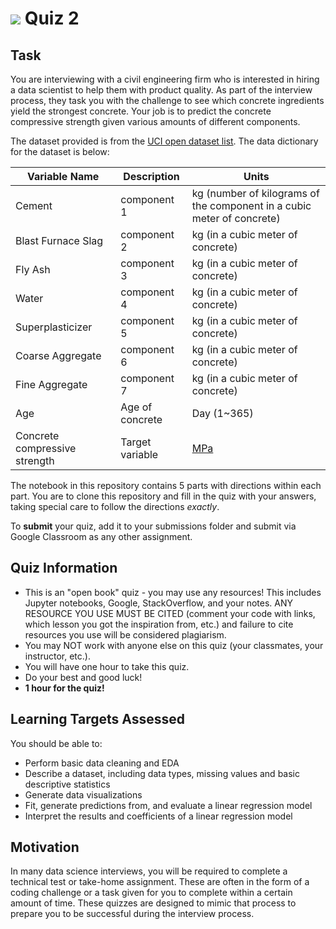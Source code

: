 # ![](https://ga-dash.s3.amazonaws.com/production/assets/logo-9f88ae6c9c3871690e33280fcf557f33.png) Quiz 2  

## Task
You are interviewing with a civil engineering firm who is interested in hiring a data scientist to help them with product quality. As part of the interview process, they task you with the challenge to see which concrete ingredients yield the strongest concrete. Your job is to predict the concrete compressive strength given various amounts of different components.

The dataset provided is from the [UCI open dataset list](https://archive.ics.uci.edu/ml/datasets/Concrete+Compressive+Strength). The data dictionary for the dataset is below:

Variable Name | Description | Units
--- | --- | ---
Cement | component 1 | kg (number of kilograms of the component in a cubic meter of concrete)
Blast Furnace Slag | component 2 | kg (in a cubic meter of concrete)
Fly Ash | component 3 | kg (in a cubic meter of concrete)
Water | component 4 | kg (in a cubic meter of concrete)
Superplasticizer | component 5 | kg (in a cubic meter of concrete)
Coarse Aggregate | component 6 | kg (in a cubic meter of concrete)
Fine Aggregate | component 7 | kg (in a cubic meter of concrete)
Age | Age of concrete | Day (1~365)
Concrete compressive strength | Target variable | [MPa](https://www.sensorsone.com/mpa-megapascal-pressure-unit/)

The notebook in this repository contains 5 parts with directions within each part. You are to clone this repository and fill in the quiz with your answers, taking special care to follow the directions _exactly_.

To **submit** your quiz, add it to your submissions folder and submit via Google Classroom as any other assignment.

## Quiz Information
- This is an "open book" quiz - you may use any resources! This includes Jupyter notebooks, Google, StackOverflow, and your notes. ANY RESOURCE YOU USE MUST BE CITED (comment your code with links, which lesson you got the inspiration from, etc.) and failure to cite resources you use will be considered plagiarism.
- You may NOT work with anyone else on this quiz (your classmates, your instructor, etc.).
- You will have one hour to take this quiz.
- Do your best and good luck!
- **1 hour for the quiz!**

## Learning Targets Assessed
You should be able to:
- Perform basic data cleaning and EDA
- Describe a dataset, including data types, missing values and basic descriptive statistics
- Generate data visualizations
- Fit, generate predictions from, and evaluate a linear regression model
- Interpret the results and coefficients of a linear regression model

## Motivation
In many data science interviews, you will be required to complete a technical test or take-home assignment. These are often in the form of a coding challenge or a task given for you to complete within a certain amount of time. These quizzes are designed to mimic that process to prepare you to be successful during the interview process.
